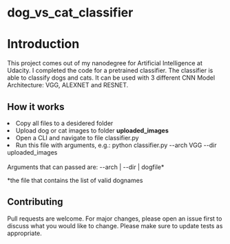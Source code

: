 # dog_vs_cat_classifier

<h1>Introduction</h1>
<p>This project comes out of my nanodegree for Artificial Intelligence at Udacity. I completed the code for a pretrained 
classifier. The classifier is able to classify dogs and cats. It can be used with 3 different CNN Model Architecture: VGG, ALEXNET and RESNET.</p>
<p>
<h2>How it works</h2>
<li>Copy all files to a desidered folder</li>
<li>Upload dog or cat images to folder <strong>uploaded_images</strong></li>
<li>Open a CLI and navigate to file classifier.py</li>
<li>Run this file with arguments, e.g.: python classifier.py --arch VGG --dir uploaded_images</li>
<br>Arguments that can passed are: --arch | --dir | dogfile*
<p>*the file that contains the list of valid dognames</p>
<h2>Contributing</h2>
<p>Pull requests are welcome. For major changes, please open an issue first to discuss what you would like to change.
Please make sure to update tests as appropriate.</p>
